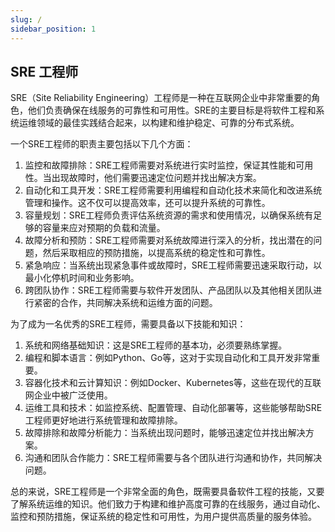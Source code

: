 ```yaml
---
slug: /
sidebar_position: 1
---
```


## SRE 工程师

SRE（Site Reliability Engineering）工程师是一种在互联网企业中非常重要的角色，他们负责确保在线服务的可靠性和可用性。SRE的主要目标是将软件工程和系统运维领域的最佳实践结合起来，以构建和维护稳定、可靠的分布式系统。

一个SRE工程师的职责主要包括以下几个方面：

1.  监控和故障排除：SRE工程师需要对系统进行实时监控，保证其性能和可用性。当出现故障时，他们需要迅速定位问题并找出解决方案。
2.  自动化和工具开发：SRE工程师需要利用编程和自动化技术来简化和改进系统管理和操作。这不仅可以提高效率，还可以提升系统的可靠性。
3.  容量规划：SRE工程师负责评估系统资源的需求和使用情况，以确保系统有足够的容量来应对预期的负载和流量。
4.  故障分析和预防：SRE工程师需要对系统故障进行深入的分析，找出潜在的问题，然后采取相应的预防措施，以提高系统的稳定性和可靠性。
5.  紧急响应：当系统出现紧急事件或故障时，SRE工程师需要迅速采取行动，以最小化停机时间和业务影响。
6.  跨团队协作：SRE工程师需要与软件开发团队、产品团队以及其他相关团队进行紧密的合作，共同解决系统和运维方面的问题。

为了成为一名优秀的SRE工程师，需要具备以下技能和知识：

1.  系统和网络基础知识：这是SRE工程师的基本功，必须要熟练掌握。
2.  编程和脚本语言：例如Python、Go等，这对于实现自动化和工具开发非常重要。
3.  容器化技术和云计算知识：例如Docker、Kubernetes等，这些在现代的互联网企业中被广泛使用。
4.  运维工具和技术：如监控系统、配置管理、自动化部署等，这些能够帮助SRE工程师更好地进行系统管理和故障排除。
5.  故障排除和故障分析能力：当系统出现问题时，能够迅速定位并找出解决方案。
6.  沟通和团队合作能力：SRE工程师需要与各个团队进行沟通和协作，共同解决问题。

总的来说，SRE工程师是一个非常全面的角色，既需要具备软件工程的技能，又要了解系统运维的知识。他们致力于构建和维护高度可靠的在线服务，通过自动化、监控和预防措施，保证系统的稳定性和可用性，为用户提供高质量的服务体验。



